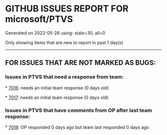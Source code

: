 
# GITHUB ISSUES REPORT FOR microsoft/PTVS


Generated on 2022-05-26 using: stale=30, all=0


Only showing items that are new to report in past 1 day(s)


---

## FOR ISSUES THAT ARE NOT MARKED AS BUGS:


### Issues in PTVS that need a response from team:


\* [7016](https://github.com/microsoft/PTVS/issues/7016 "Collapse to definitions is broken in VS 2022"): needs an initial team response (0 days old)

\* [7017](https://github.com/microsoft/PTVS/issues/7017 "Intellisense forgets imports during editing"): needs an initial team response (0 days old)

### Issues in PTVS that have comments from OP after last team response:


\* [7018](https://github.com/microsoft/PTVS/issues/7018 "Can't run Python tests and apps in VisualStudio due to import"): OP responded 0 days ago but team last responded 0 days ago
